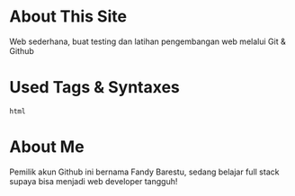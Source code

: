 # About This Site
Web sederhana, buat testing dan latihan pengembangan web melalui Git & Github

# Used Tags & Syntaxes
`html`

# About Me
Pemilik akun Github ini bernama Fandy Barestu, sedang belajar full stack supaya bisa menjadi web developer tangguh!
